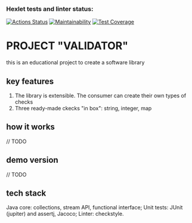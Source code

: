 ### Hexlet tests and linter status:
[![Actions Status](https://github.com/ConstableFraser/java-project-78/actions/workflows/hexlet-check.yml/badge.svg)](https://github.com/ConstableFraser/java-project-78/actions)
[![Maintainability](https://api.codeclimate.com/v1/badges/1a4fe2773eae4dbac527/maintainability)](https://codeclimate.com/github/ConstableFraser/java-project-78/maintainability)
[![Test Coverage](https://api.codeclimate.com/v1/badges/1a4fe2773eae4dbac527/test_coverage)](https://codeclimate.com/github/ConstableFraser/java-project-78/test_coverage)

# PROJECT "VALIDATOR"
this is an educational project to create a software library

## key features
1. The library is extensible. The consumer can create their own types of checks
2. Three ready-made ckecks "in box": string, integer, map

## how it works
// TODO

## demo version
// TODO

## tech stack
Java core: collections, stream API, functional interface;
Unit tests: JUnit (jupiter) and assertj, Jacoco;
Linter: checkstyle.
